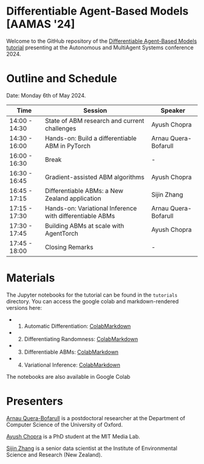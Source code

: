 # Differentiable Agent-Based Models <br>[AAMAS '24]

Welcome to the GitHub repository of the [Differentiable Agent-Based Models tutorial](www.arnau.ai/diff_abms_tutorial) presenting at the Autonomous and MultiAgent Systems conference 2024.

# Outline and Schedule

Date: Monday 6th of May 2024.

| Time | Session | Speaker |
| --- | --- | --- |
| 14:00 - 14:30 | State of ABM research and current challenges | Ayush Chopra |
| 14:30 - 16:00 | Hands-on: Build a differentiable ABM in PyTorch | Arnau Quera-Bofarull|
| 16:00 - 16:30 | Break | - |
| 16:30 - 16:45 | Gradient-assisted ABM algorithms | Ayush Chopra |
| 16:45 - 17:15 | Differentiable ABMs: a New Zealand application | Sijin Zhang |
| 17:15 - 17:30 | Hands-on: Variational Inference with differentiable ABMs | Arnau Quera-Bofarull |
| 17:30 - 17:45 | Building ABMs at scale with AgentTorch | Ayush Chopra |
| 17:45 - 18:00 | Closing Remarks | - |

# Materials

The Jupyter notebooks for the tutorial can be found in the `tutorials` directory. You can access the google colab and markdown-rendered versions here:

- 1. Automatic Differentiation: [Colab](https://colab.research.google.com/github/arnauqb/diff_abms_tutorial/blob/main/notebooks/01-automatic-differentiation.ipynb)[Markdown](01-automatic-differentiation)
- 2. Differentiating Randomness: [Colab](https://colab.research.google.com/github/arnauqb/diff_abms_tutorial/blob/main/notebooks/02-differentiating-randomness.ipynb)[Markdown](02-differentiating-randomness)
- 3. Differentiable ABMs: [Colab](https://colab.research.google.com/github/arnauqb/diff_abms_tutorial/blob/main/notebooks/03-differentiable-abm.ipynb)[Markdown](03-differentiable-abm)
- 4. Variational Inference: [Colab](https://colab.research.google.com/github/arnauqb/diff_abms_tutorial/blob/main/notebooks/04-variational-inference.ipynb)[Markdown](04-variational-inference)

The notebooks are also available in Google Colab


# Presenters

[Arnau Quera-Bofarull](https://www.arnau.ai) is a postdoctoral researcher at the Department of Computer Science of the University of Oxford.

[Ayush Chopra](https://www.media.mit.edu/people/ayushc/overview/) is a PhD student at the MIT Media Lab.

[Sijin Zhang](https://www.esr.cri.nz/staff-profiles/sijin-zhang) is a senior data scientist at the Institute of Environmental Science and Research (New Zealand).
